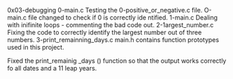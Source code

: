0x03-debugging
0-main.c
Testing the 0-positive_or_negative.c file. O-main.c file changed to check if 0 is correctly ide
ntified.
1-main.c
Dealing with inifinite loops - commenting the bad code out.
2-1argest_number.c
Fixing the code to correctly identify the largest number out of three numbers.
3-print_remainning_days.c
main.h
contains function prototypes used in this project.

Fixed the print_remainig _days () function so that the output works correctly fo all dates and a
11 leap years.

